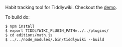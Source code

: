 Habit tracking tool for Tiddlywiki. Checkout the [demo](https://rawgit.com/Guitlle/habito/build/build/habito-docs.html).

To build do:

```
$ npm install 
$ export TIDDLYWIKI_PLUGIN_PATH=../../plugins/
$ cd editions/math.js
$ ../../node_modules/.bin/tiddlywiki --build
```

